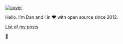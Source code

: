 [![cover](https://cubedev-blog-images.s3.us-east-2.amazonaws.com/b1b343a6-707b-47e9-a59d-60059dafaac4.png)](https://cube.dev?ref=eco-readme)

Hello. I'm Dan and I in ❤️ with open source since 2012.

[List of my posts](posts)

🦄
